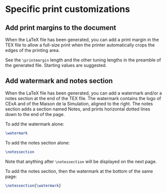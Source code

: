 # Specific print customizations

## Add print margins to the document

When the LaTeX file has been generated, you can add a print margin in the TEX file to allow a full-size print when the printer automatically crops the edges of the printing area.

See the `\printmargin` length and the other tuning lengths in the preamble of the generated file. Starting values are suggested.

## Add watermark and notes section

When the LaTeX file has been generated, you can add a watermark and/or a notes section at the end of the TEX file. The watermark contains the logo of CExA and of the Maison de la Simulation, aligned to the right. The notes section adds a section named Notes, and prints horizontal dotted lines down to the end of the page.

To add the watermark alone:

```tex
\watermark
```

To add the notes section alone:

```tex
\notessection
```

Note that anything after `\notessection` will be displayed on the next page.

To add the notes section, then the watermark at the bottom of the same page:

```tex
\notessection{\watermark}
```
